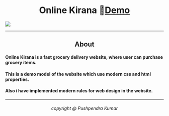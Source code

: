 <h1 align="center">Online Kirana 🔴<a href="https://6504b2f30c4f2c20f304bba0--timely-maamoul-cf3252.netlify.app/">Demo</a></h1>
<img src="https://github.com/Pushpendra1723/Online_Kirana/assets/94159743/a4180891-3902-48ea-b77b-501a97cb2e6a">
<hr>
<h2 align="center">About</h2>
<h4>Online Kirana is a fast grocery delivery website, where user can purchase grocery items. </h4>
<h4>This is a demo model of the website which use modern css and html properties. </h4>
<h4>Also i have implemented modern rules for web design in the website.</h4>
<hr>
<h6 align="center">copyright @ Pushpendra Kumar</h6>
